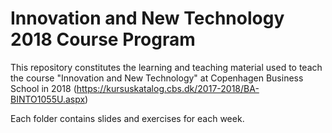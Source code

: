 # Innovation and New Technology 2018 Course Program
This repository constitutes the learning and teaching material used to teach the course "Innovation and New Technology" at Copenhagen Business School in 2018 (https://kursuskatalog.cbs.dk/2017-2018/BA-BINTO1055U.aspx)

Each folder contains slides and exercises for each week.
